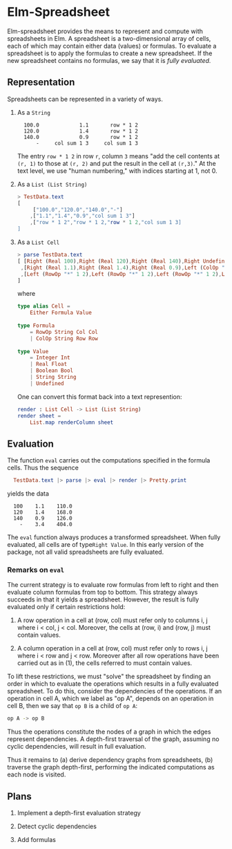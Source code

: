 # Elm-Spreadsheet

Elm-spreadsheet provides the means to represent and compute with
spreadsheets in Elm. A spreadsheet is a two-dimensional array
of cells, each of which may contain either data (values) or formulas.
To evaluate a spreadsheet is to apply the formulas to create
a new spreadsheet.  If the new spreadsheet contains no formulas,
we say that it is _fully evaluated._

## Representation

Spreadsheets can be represented in a variety of ways.

1. As a `String`
    
    ```
      100.0             1.1       row * 1 2
      120.0             1.4       row * 1 2
      140.0             0.9       row * 1 2
          -     col sum 1 3     col sum 1 3
    ```
   
    The entry `row * 1 2` in row `r`, column `3` means "add the cell contents at `(r, 1)`
    to those at `(r, 2)` and put the result in the cell at `(r,3)`."  At the
    text level, we use "human numbering," with indices starting at 1, not 0.
    
   
2. As a `List (List String)`
    
    ```elm
    > TestData.text
    [
         ["100.0","120.0","140.0","-"]
        ,["1.1","1.4","0.9","col sum 1 3"]
        ,["row * 1 2","row * 1 2,"row * 1 2,"col sum 1 3]
    ]
    ```

3. As a `List Cell`

    ```elm
    > parse TestData.text
    [ [Right (Real 100),Right (Real 120),Right (Real 140),Right Undefined]
     ,[Right (Real 1.1),Right (Real 1.4),Right (Real 0.9),Left (ColOp "sum" 1 3)]
     ,[Left (RowOp "*" 1 2),Left (RowOp "*" 1 2),Left (RowOp "*" 1 2),Left (ColOp "sum" 1 3)]
    ]
    ```
   
    where

    ```elm
    type alias Cell =
        Either Formula Value
        
    type Formula
        = RowOp String Col Col
        | ColOp String Row Row
        
    type Value
        = Integer Int
        | Real Float
        | Boolean Bool
        | String String
        | Undefined
    ```
    One can convert this format back into a text represention: 
   
    ```elm
    render : List Cell -> List (List String)
    render sheet =
        List.map renderColumn sheet
    ```
   
## Evaluation

The function `eval` carries out the computations specified in the
formula cells.  Thus the sequence


```elm
  TestData.text |> parse |> eval |> render |> Pretty.print
```

yields the data

```
  100    1.1    110.0
  120    1.4    168.0
  140    0.9    126.0
    -    3.4    404.0
```

The `eval`
function always produces a transformed spreadsheet. When fully
evaluated, all cells are of type`Right Value`.  In this early version
of the package, not all valid spreadsheets are fully evaluated.


### Remarks on `eval`

The current strategy is to evaluate
row formulas from left to right and then evaluate column formulas
from top to bottom.  This strategy always succeeds in that it
yields a spreadsheet.  However, the result is fully evaluated
only if certain restrictions hold:

1. A row operation in a cell at (row, col) must refer only to
   columns i, j where i < col, j < col. Moreover, the cells
   at (row, i) and (row, j) must contain values.

2. A column operation in a cell at (row, col) must refer only
   to rows i, j where i < row and j < row.  Moreover after
   all row operations have been carried out as in (1), the
   cells referred to must contain values.

To lift these restrictions, we must "solve" the spreadsheet
by finding an order in which to evaluate the operations which
results in a fully evaluated spreadsheet.  To do this,
consider the dependencies of the operations.  If an operation
in cell A, which we label as "op A", depends on an operation in
cell B, then we say that `op B` is a child of `op A`:

```bash
op A -> op B
```

Thus the operations constitute the nodes of a graph in which the
edges represent dependencies.  A depth-first traversal of the
graph, assuming no cyclic dependencies, will result in
full evaluation.

Thus it remains to (a) derive dependency graphs from
spreadsheets, (b) traverse the graph depth-first, performing the
indicated computations as each node is visited.

## Plans

1. Implement a depth-first evaluation strategy

2. Detect cyclic dependencies

3. Add formulas


